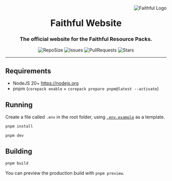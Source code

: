 <a href="https://faithfulpack.net/" target="_blank">
  <img
    src="https://database.faithfulpack.net/images/branding/logos/transparent/hd/main_logo.png?w=256"
    alt="Faithful Logo"
    align="right"
  >
</a>
<div align="center">
  <h1>Faithful Website</h1>
  <h3>The official website for the Faithful Resource Packs.</h3>

  ![RepoSize](https://img.shields.io/github/repo-size/Faithful-Resource-Pack/Website?style=flat-square)
  ![Issues](https://img.shields.io/github/issues/Faithful-Resource-Pack/Website?style=flat-square)
  ![PullRequests](https://img.shields.io/github/issues-pr/Faithful-Resource-Pack/Website?style=flat-square)
  ![Stars](https://img.shields.io/github/stars/Faithful-Resource-Pack/Website?style=flat-square)
</div>

---

## Requirements
- NodeJS 20+ https://nodejs.org
- pnpm (`corepack enable` + `corepack prepare pnpm@latest --activate`)

## Running

Create a file called `.env` in the root folder, using [`.env.example`](.env.example) as a template.

```bash
pnpm install
```

```bash
pnpm dev
```

## Building

```bash
pnpm build
```

You can preview the production build with `pnpm preview`.
